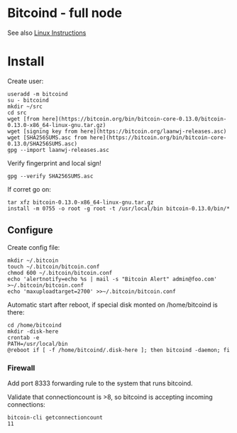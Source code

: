 # Bitcoind - full node

See also [Linux Instructions](https://bitcoin.org/en/full-node#linux-instructions)

# Install

Create user:

	useradd -m bitcoind
	su - bitcoind
	mkdir ~/src
	cd src
	wget [from here](https://bitcoin.org/bin/bitcoin-core-0.13.0/bitcoin-0.13.0-x86_64-linux-gnu.tar.gz)
	wget [signing key from here](https://bitcoin.org/laanwj-releases.asc)
	wget [SHA256SUMS.asc from here](https://bitcoin.org/bin/bitcoin-core-0.13.0/SHA256SUMS.asc)
	gpg --import laanwj-releases.asc

Verify fingerprint and local sign!

	gpg --verify SHA256SUMS.asc

If corret go on:

	tar xfz bitcoin-0.13.0-x86_64-linux-gnu.tar.gz
	install -m 0755 -o root -g root -t /usr/local/bin bitcoin-0.13.0/bin/*

## Configure

Create config file:

	mkdir ~/.bitcoin
	touch ~/.bitcoin/bitcoin.conf
	chmod 600 ~/.bitcoin/bitcoin.conf
	echo 'alertnotify=echo %s | mail -s "Bitcoin Alert" admin@foo.com' >~/.bitcoin/bitcoin.conf
	echo 'maxuploadtarget=2700' >>~/.bitcoin/bitcoin.conf

Automatic start after reboot, if special disk monted on /home/bitcoind is there:

	cd /home/bitcoind
	mkdir -disk-here
	crontab -e
	PATH=/usr/local/bin
	@reboot if [ -f /home/bitcoind/.disk-here ]; then bitcoind -daemon; fi

### Firewall

Add port 8333 forwarding rule to the system that runs bitcoind.

Validate that connectioncount is >8, so bitcoind is accepting incoming
connections:

	bitcoin-cli getconnectioncount
	11

